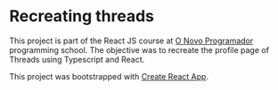 # Recreating threads

This project is part of the React JS course at [O Novo Programador](https://onovoprogramador.com/) programming school. The objective was to recreate the profile page of Threads using Typescript and React.

This project was bootstrapped with [Create React App](https://github.com/facebook/create-react-app).


